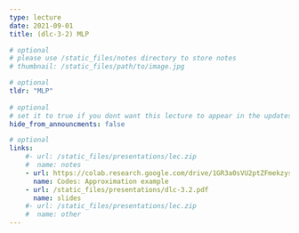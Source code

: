```yaml
---
type: lecture
date: 2021-09-01
title: (dlc-3-2) MLP

# optional
# please use /static_files/notes directory to store notes
# thumbnail: /static_files/path/to/image.jpg

# optional
tldr: "MLP"
  
# optional
# set it to true if you dont want this lecture to appear in the updates section
hide_from_announcments: false

# optional
links: 
    #- url: /static_files/presentations/lec.zip
    #  name: notes
    - url: https://colab.research.google.com/drive/1GR3a0sVU2ptZFmekzysWozHo9N12j7Kl?usp=sharing
      name: Codes: Approximation example
    - url: /static_files/presentations/dlc-3.2.pdf
      name: slides
    #- url: /static_files/presentations/lec.zip
    #  name: other
---
```

